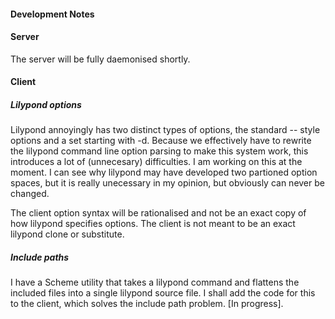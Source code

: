 #### Development Notes

#### Server

The server will be fully daemonised shortly.

#### Client
##### Lilypond options

Lilypond annoyingly has two distinct types of options, the standard -- style
options and a set starting with -d. Because we effectively have to rewrite the
lilypond command line option parsing to make this system work, this introduces
a lot of (unnecesary) difficulties. I am working on this at the moment. I can
see why lilypond may have developed two partioned option spaces, but it is
really unecessary in my opinion, but obviously can never be changed.

The client option syntax will be rationalised and not be an exact copy of how
lilypond specifies options. The client is not meant to be an exact lilypond
clone or substitute.

##### Include paths
I have a Scheme utility that takes a lilypond command and flattens the
included files into a single lilypond source file. I shall add the code for
this to the client, which solves the include path problem. [In progress].




